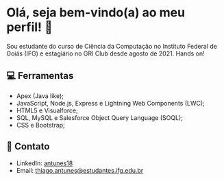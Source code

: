 # Olá, seja bem-vindo(a) ao meu perfil! 👋

Sou estudante do curso de Ciência da Computação no Instituto Federal de Goiás (IFG) e estagiário no GRI Club desde agosto de 2021. Hands on!

## :computer: Ferramentas

- Apex (Java like); 
- JavaScript, Node.js, Express e Lightning Web Components (LWC);
- HTML5 e Visualforce; 
- SQL, MySQL e Salesforce Object Query Language (SOQL);
- CSS e Bootstrap;

## :link: Contato

- LinkedIn: [antunes18](https://www.linkedin.com/in/antunes18/)
- Email: thiago.antunes@estudantes.ifg.edu.br

